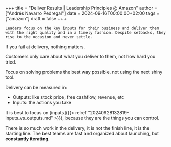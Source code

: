+++
title = "Deliver Results | Leadership Principles @ Amazon"
author = ["Andrés Navarro Pedregal"]
date = 2024-09-16T00:00:00+02:00
tags = ["amazon"]
draft = false
+++

```text
Leaders focus on the key inputs for their business and deliver them with the right quality and in a timely fashion. Despite setbacks, they rise to the occasion and never settle.
```

If you fail at delivery, nothing matters.

Customers only care about what you deliver to them, not how hard you tried.

Focus on solving problems the best way possible, not using the next shiny tool.

Delivery can be measured in:

-   Outputs: like stock price, free cashflow, revenue, etc
-   Inputs: the actions you take

It is best to focus on [inputs]({{< relref "20240928132819-inputs_vs_outputs.md" >}}), because they are the things you can control.

There is so much work in the delivery, it is not the finish line, it is the starting line.
The best teams are fast and organized about launching, but **constantly iterating**.

